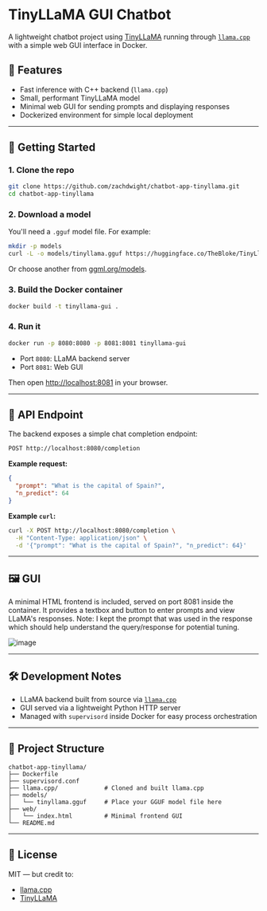 # TinyLLaMA GUI Chatbot

A lightweight chatbot project using [TinyLLaMA](https://huggingface.co/cognitivecomputations/TinyLlama-1.1B) running through [`llama.cpp`](https://github.com/ggerganov/llama.cpp) with a simple web GUI interface in Docker.  

## 🚀 Features

- Fast inference with C++ backend (`llama.cpp`)
- Small, performant TinyLLaMA model
- Minimal web GUI for sending prompts and displaying responses
- Dockerized environment for simple local deployment

---

## 🐳 Getting Started

### 1. Clone the repo

```bash
git clone https://github.com/zachdwight/chatbot-app-tinyllama.git
cd chatbot-app-tinyllama
```

### 2. Download a model

You'll need a `.gguf` model file. For example:

```bash
mkdir -p models
curl -L -o models/tinyllama.gguf https://huggingface.co/TheBloke/TinyLlama-1.1B-Chat-GGUF/resolve/main/tinyllama-1.1b-chat.q4_K_M.gguf
```

Or choose another from [ggml.org/models](https://ggml.org/models).

### 3. Build the Docker container

```bash
docker build -t tinyllama-gui .
```

### 4. Run it

```bash
docker run -p 8080:8080 -p 8081:8081 tinyllama-gui
```

- Port `8080`: LLaMA backend server
- Port `8081`: Web GUI

Then open [http://localhost:8081](http://localhost:8081) in your browser.

---

## 🧠 API Endpoint

The backend exposes a simple chat completion endpoint:

```bash
POST http://localhost:8080/completion
```

**Example request:**

```json
{
  "prompt": "What is the capital of Spain?",
  "n_predict": 64
}
```

**Example `curl`:**

```bash
curl -X POST http://localhost:8080/completion \
  -H "Content-Type: application/json" \
  -d '{"prompt": "What is the capital of Spain?", "n_predict": 64}'
```

---

## 🖼️ GUI

A minimal HTML frontend is included, served on port 8081 inside the container. It provides a textbox and button to enter prompts and view LLaMA's responses.  Note:  I kept the prompt that was used in the response which should help understand the query/response for potential tuning.

![image](https://github.com/user-attachments/assets/fd73af7d-7c83-4abb-8de8-8801a975db62)

---

## 🛠️ Development Notes

- LLaMA backend built from source via [`llama.cpp`](https://github.com/ggerganov/llama.cpp)
- GUI served via a lightweight Python HTTP server
- Managed with `supervisord` inside Docker for easy process orchestration

---

## 📁 Project Structure

```
chatbot-app-tinyllama/
├── Dockerfile
├── supervisord.conf
├── llama.cpp/             # Cloned and built llama.cpp
├── models/
│   └── tinyllama.gguf     # Place your GGUF model file here
├── web/
│   └── index.html         # Minimal frontend GUI
└── README.md
```


---

## 📝 License

MIT — but credit to:

- [llama.cpp](https://github.com/ggerganov/llama.cpp)
- [TinyLLaMA](https://huggingface.co/cognitivecomputations/TinyLlama-1.1B)
